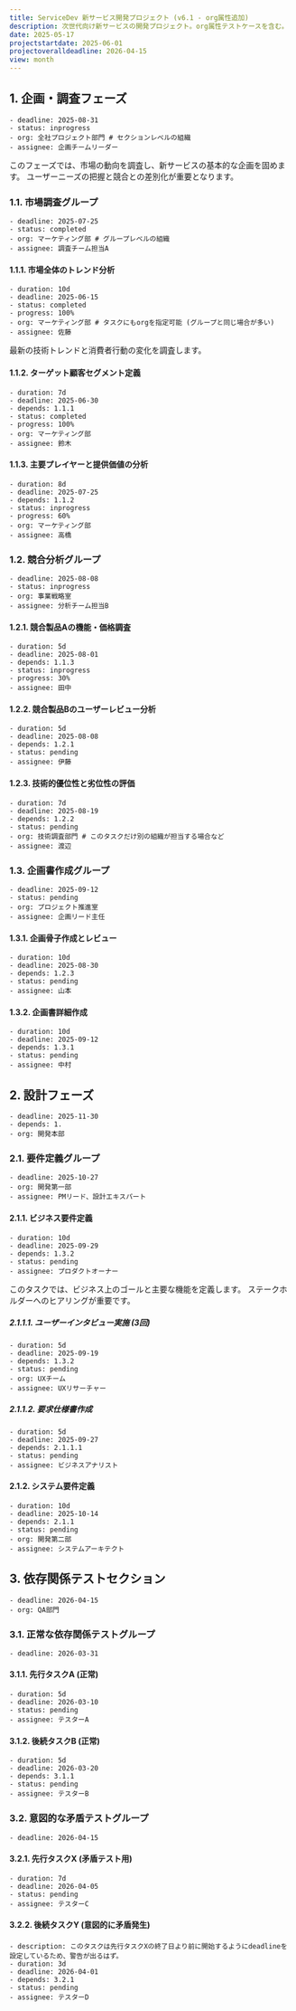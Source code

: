 ```yaml
---
title: ServiceDev 新サービス開発プロジェクト (v6.1 - org属性追加)
description: 次世代向け新サービスの開発プロジェクト。org属性テストケースを含む。
date: 2025-05-17
projectstartdate: 2025-06-01
projectoveralldeadline: 2026-04-15
view: month
---
```


## 1. 企画・調査フェーズ
    - deadline: 2025-08-31
    - status: inprogress
    - org: 全社プロジェクト部門 # セクションレベルの組織
    - assignee: 企画チームリーダー

このフェーズでは、市場の動向を調査し、新サービスの基本的な企画を固めます。
ユーザーニーズの把握と競合との差別化が重要となります。

### 1.1. 市場調査グループ
    - deadline: 2025-07-25
    - status: completed
    - org: マーケティング部 # グループレベルの組織
    - assignee: 調査チーム担当A

#### 1.1.1. 市場全体のトレンド分析
    - duration: 10d
    - deadline: 2025-06-15
    - status: completed
    - progress: 100%
    - org: マーケティング部 # タスクにもorgを指定可能 (グループと同じ場合が多い)
    - assignee: 佐藤

最新の技術トレンドと消費者行動の変化を調査します。

#### 1.1.2. ターゲット顧客セグメント定義
    - duration: 7d
    - deadline: 2025-06-30
    - depends: 1.1.1
    - status: completed
    - progress: 100%
    - org: マーケティング部
    - assignee: 鈴木

#### 1.1.3. 主要プレイヤーと提供価値の分析
    - duration: 8d
    - deadline: 2025-07-25
    - depends: 1.1.2
    - status: inprogress
    - progress: 60%
    - org: マーケティング部
    - assignee: 高橋

### 1.2. 競合分析グループ
    - deadline: 2025-08-08
    - status: inprogress
    - org: 事業戦略室
    - assignee: 分析チーム担当B

#### 1.2.1. 競合製品Aの機能・価格調査
    - duration: 5d
    - deadline: 2025-08-01
    - depends: 1.1.3
    - status: inprogress
    - progress: 30%
    - assignee: 田中

#### 1.2.2. 競合製品Bのユーザーレビュー分析
    - duration: 5d
    - deadline: 2025-08-08
    - depends: 1.2.1
    - status: pending
    - assignee: 伊藤

#### 1.2.3. 技術的優位性と劣位性の評価
    - duration: 7d
    - deadline: 2025-08-19
    - depends: 1.2.2
    - status: pending
    - org: 技術調査部門 # このタスクだけ別の組織が担当する場合など
    - assignee: 渡辺

### 1.3. 企画書作成グループ
    - deadline: 2025-09-12
    - status: pending
    - org: プロジェクト推進室
    - assignee: 企画リード主任

#### 1.3.1. 企画骨子作成とレビュー
    - duration: 10d
    - deadline: 2025-08-30
    - depends: 1.2.3
    - status: pending
    - assignee: 山本

#### 1.3.2. 企画書詳細作成
    - duration: 10d
    - deadline: 2025-09-12
    - depends: 1.3.1
    - status: pending
    - assignee: 中村


## 2. 設計フェーズ
    - deadline: 2025-11-30
    - depends: 1.
    - org: 開発本部

### 2.1. 要件定義グループ
    - deadline: 2025-10-27
    - org: 開発第一部
    - assignee: PMリード、設計エキスパート

#### 2.1.1. ビジネス要件定義
    - duration: 10d
    - deadline: 2025-09-29
    - depends: 1.3.2
    - status: pending
    - assignee: プロダクトオーナー

このタスクでは、ビジネス上のゴールと主要な機能を定義します。
ステークホルダーへのヒアリングが重要です。

##### 2.1.1.1. ユーザーインタビュー実施 (3回)
    - duration: 5d
    - deadline: 2025-09-19
    - depends: 1.3.2
    - status: pending
    - org: UXチーム
    - assignee: UXリサーチャー

##### 2.1.1.2. 要求仕様書作成
    - duration: 5d
    - deadline: 2025-09-27
    - depends: 2.1.1.1
    - status: pending
    - assignee: ビジネスアナリスト

#### 2.1.2. システム要件定義
    - duration: 10d
    - deadline: 2025-10-14
    - depends: 2.1.1
    - status: pending
    - org: 開発第二部
    - assignee: システムアーキテクト

## 3. 依存関係テストセクション
    - deadline: 2026-04-15
    - org: QA部門

### 3.1. 正常な依存関係テストグループ
    - deadline: 2026-03-31

#### 3.1.1. 先行タスクA (正常)
    - duration: 5d
    - deadline: 2026-03-10
    - status: pending
    - assignee: テスターA

#### 3.1.2. 後続タスクB (正常)
    - duration: 5d
    - deadline: 2026-03-20
    - depends: 3.1.1
    - status: pending
    - assignee: テスターB

### 3.2. 意図的な矛盾テストグループ
    - deadline: 2026-04-15

#### 3.2.1. 先行タスクX (矛盾テスト用)
    - duration: 7d
    - deadline: 2026-04-05
    - status: pending
    - assignee: テスターC

#### 3.2.2. 後続タスクY (意図的に矛盾発生)
    - description: このタスクは先行タスクXの終了日より前に開始するようにdeadlineを設定しているため、警告が出るはず。
    - duration: 3d
    - deadline: 2026-04-01
    - depends: 3.2.1
    - status: pending
    - assignee: テスターD